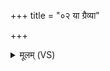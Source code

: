 +++
title = "०२ या ग्रैव्या"

+++
<details><summary>मूलम् (VS)</summary>

या ग्रैव्या॑ अप॒चितोऽथो॒ या उ॑पप॒क्ष्याः᳡। वि॒जाम्नि॒ या अ॑प॒चितः॑ स्वयं॒स्रसः॑ ॥
</details>